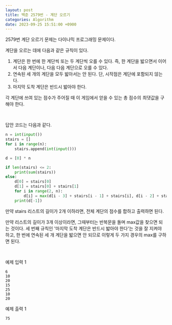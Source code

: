 ```yaml
---
layout: post
title: 백준 2579번 - 계단 오르기
categories: Algorithm
date: 2023-09-25 15:51:00 +0900
---
```

2579번 계단 오르기 문제는 다이나믹 프로그래밍 문제이다.

계단을 오르는 데에 다음과 같은 규칙이 있다.

1. 계단은 한 번에 한 계단씩 또는 두 계단씩 오를 수 있다. 즉, 한 계단을 밟으면서 이어서 다음 계단이나, 다음 다음 계단으로 오를 수 있다.
2. 연속된 세 개의 계단을 모두 밟아서는 안 된다. 단, 시작점은 계단에 포함되지 않는다.
3. 마지막 도착 계단은 반드시 밟아야 한다.

각 계단에 쓰여 있는 점수가 주어질 때 이 게임에서 얻을 수 있는 총 점수의 최댓값을 구해야 한다.

<br>

답안 코드는 다음과 같다.

```python
n = int(input())
stairs = []
for i in range(n):
    stairs.append(int(input()))

d = [0] * n

if len(stairs) <= 2:
    print(sum(stairs))
else:
    d[0] = stairs[0]
    d[1] = stairs[0] + stairs[1]
    for i in range(2, n):
        d[i] = max(d[i - 3] + stairs[i - 1] + stairs[i], d[i - 2] + stairs[i])
    print(d[-1])
```

만약 stairs 리스트의 길이가 2개 이하라면, 전체 계단의 점수를 합하고 출력하면 된다.

만약 리스트의 길이가 3개 이상이라면, 그때부터는 반복문을 돌며 max값을 찾으면 되는 것이다. 세 번째 규칙인 '마지막 도착 계단은 반드시 밟아야 한다'는 것을 잘 지켜야 하고, 한 번에 연속된 세 개 계단을 밟으면 안 되므로 이렇게 두 가지 경우의 max를 구하면 된다.

<br>

예제 입력 1

```
6
10
20
15
25
10
20
```

예제 출력 1

```
75
```